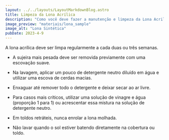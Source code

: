 ```yaml
---
layout: ../../layouts/LayoutMarkdownBlog.astro
title: Limpeza da Lona Acrílica
description: "Como você deve fazer a manutenção e limpeza da Lona Acrilica"
image_preview: "materiais/lona_sample"
image_alt: "Lona Sintética"
pubDate: 2023-4-9
---
```


A lona acrílica deve ser limpa regularmente a cada duas ou três semanas.

- A sujeira mais pesada deve ser removida previamente com uma escovação suave.

- Na lavagem, aplicar um pouco de detergente neutro diluído em água e utilizar uma escova de cerdas macias.

- Enxaguar até remover todo o detergente e deixar secar ao ar livre.

- Para casos mais críticos, utilizar uma solução de vinagre e água (proporção 1 para 1) ou acrescentar essa mistura na solução de detergente neutro.

- Em toldos retráteis, nunca enrolar a lona molhada.

- Não lavar quando o sol estiver batendo diretamente na cobertura ou toldo.